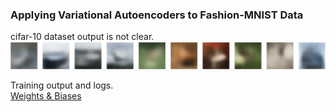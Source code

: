 ### Applying Variational Autoencoders to Fashion-MNIST Data

cifar-10 dataset output is not clear.
![cifar-10](assets/cifar_10_output.png)

Training output and logs.<br/>
[Weights & Biases](https://wandb.ai/carlfeynman/vae/reports/VAE-Fashion-MNIST-Runs--Vmlldzo1NDgyNDAy)